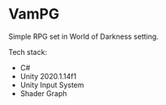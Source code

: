 # VamPG
 Simple RPG set in World of Darkness setting.
 
 Tech stack:
 - C#
 - Unity 2020.1.14f1
 - Unity Input System
 - Shader Graph

